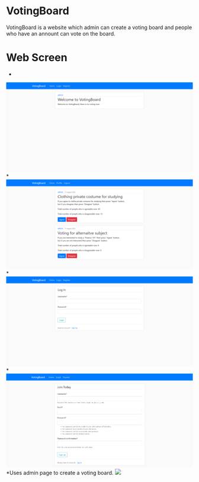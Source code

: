 # VotingBoard
VotingBoard is a website which admin can create a voting board and people who have an annount can vote on the board.

# Web Screen
*
![](screenshot1.png)
*
![](screenshot2.png)
*
![](screenshot3.png)
*
![](screenshot4.png)
*Uses admin page to create a voting board.
![](screenshot5.jpg)
